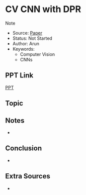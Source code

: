 # CV CNN with DPR
> [!NOTE]
> - Source: [Paper](<../Sources/CNNs with DPR on FPGA based SoC.pdf>)
> - Status: Not Started
> - Author: Arun
> - Keywords: 
>   - Computer Vision
>   - CNNs

## PPT Link
[PPT]()

## Topic

## Notes
- 

## Conclusion
- 

## Extra Sources
- 


